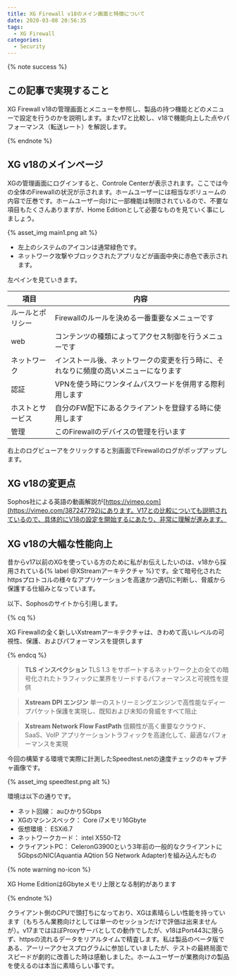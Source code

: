```yaml
---
title: XG Firewall v18のメイン画面と特徴について
date: 2020-03-08 20:56:35
tags:
  - XG Firewall
categories:
  - Security
---
```

{% note success  %}

## この記事で実現すること

XG Firewall v18の管理画面とメニューを参照し、製品の持つ機能とどのメニューで設定を行うのかを説明します。またv17と比較し、v18で機能向上した点やパフォーマンス（転送レート）を解説します。

{% endnote %}
<!-- more -->
## XG v18のメインページ

 XGの管理画面にログインすると、Controle Centerが表示されます。ここでは今の全体のFirewallの状況が示されます。ホームユーザーには相当なボリュームの内容で圧巻です。ホームユーザー向けに一部機能は制限されているので、不要な項目もたくさんありますが、Home Editionとして必要なものを見ていく事にしましょう。

{% asset_img main1.png alt %}

- 左上のシステムのアイコンは通常緑色です。
- ネットワーク攻撃やブロックされたアプリなどが画面中央に赤色で表示されます。

左ペインを見ていきます。

| 項目             | 内容                                                                                 |
| ---------------- | ------------------------------------------------------------------------------------ |
| ルールとポリシー | Firewallのルールを決める一番重要なメニューです                                       |
| web              | コンテンツの種類によってアクセス制御を行うメニューです                               |
| ネットワーク     | インストール後、ネットワークの変更を行う時に、それなりに頻度の高いメニューになります |
| 認証             | VPNを使う時にワンタイムパスワードを併用する際利用します                              |
| ホストとサービス | 自分のFW配下にあるクライアントを登録する時に使用します                               |
| 管理             | このFirewallのデバイスの管理を行います                                               |

右上のログビューアをクリックすると別画面でFirewallのログがポップアップします。

## XG v18の変更点

Sophos社による英語の動画解説が[https://vimeo.com](https://vimeo.com/387247792)にあります。V17との比較についても説明されているので、具体的にV18の設定を開始するにあたり、非常に理解が進みます。

## XG v18の大幅な性能向上

昔からv17以前のXGを使っている方のために私がお伝えしたいのは、v18から採用されている{% label @XStreamアーキテクチャ %}です。全て暗号化されたhttpsプロトコルの様々なアプリケーションを高速かつ適切に判断し、脅威から保護する仕組みとなっています。

以下、Sophosのサイトから引用します。

{% cq %}

XG Firewallの全く新しいXstreamアーキテクチャは、きわめて高いレベルの可視性、保護、およびパフォーマンスを提供します

{% endcq %} 

>**TLS インスペクション**
>TLS 1.3 をサポートするネットワーク上の全ての暗号化されたトラフィックに業界をリードするパフォーマンスと可視性を提供

>**Xstream  DPI エンジン**
>単一のストリーミングエンジンで高性能なディープパケット保護を実現し、既知および未知の脅威をすべて阻止

>**Xstream  Network Flow FastPath**
>信頼性が高く重要なクラウド、SaaS、VoIP アプリケーショントラフィックを高速化して、最適なパフォーマンスを実現

今回の構築する環境で実際に計測したSpeedtest.netの速度チェックのキャプチャ画像です。

{% asset_img speedtest.png alt %}

環境は以下の通りです。

- ネット回線： auひかり5Gbps
- XGのマシンスペック： Core i7メモリ16Gbyte
- 仮想環境： ESXi6.7
- ネットワークカード： intel X550-T2
- クライアントPC： CeleronG3900という3年前の一般的なクライアントに5GbpsのNIC(Aquantia AQtion 5G Network Adapter)を組み込んだもの

{% note warning no-icon %}

XG Home Editionは6Gbyteメモリ上限となる制約があります

{% endnote %}

クライアント側のCPUで頭打ちになっており、XGは素晴らしい性能を持っています（もちろん業務向けとしては単一のセッションだけで評価は出来ませんが）。v17まではほぼProxyサーバとしての動作でしたが、v18はPort443に限らず、httpsの流れるデータをリアルタイムで精査します。私は製品のベータ版である、アーリーアクセスプログラムに参加していましたが、テストの最終局面でスピードが劇的に改善した時は感動しました。ホームユーザーが業務向けの製品を使えるのは本当に素晴らしい事です。
